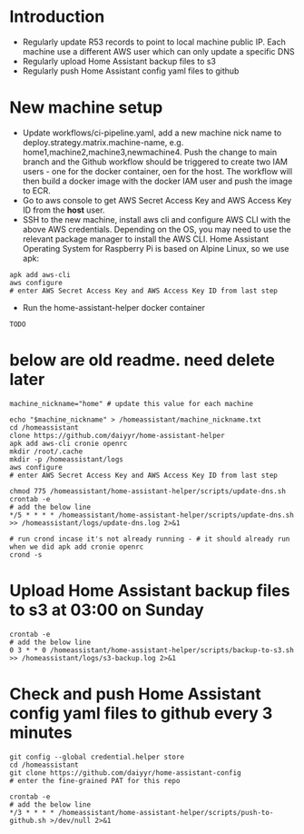 # Introduction
- Regularly update R53 records to point to local machine public IP. Each machine use a different AWS user which can only update a specific DNS
- Regularly upload Home Assistant backup files to s3
- Regularly push Home Assistant config yaml files to github

# New machine setup
- Update workflows/ci-pipeline.yaml, add a new machine nick name to deploy.strategy.matrix.machine-name, e.g. home1,machine2,machine3,newmachine4. Push the change to main branch and the Github workflow should be triggered to create two IAM users - one for the docker container, oen for the host. The workflow will then build a docker image with the docker IAM user and push the image to ECR.
- Go to aws console to get AWS Secret Access Key and AWS Access Key ID from the <strong>host</strong> user.
- SSH to the new machine, install aws cli and configure AWS CLI with the above AWS credentials. Depending on the OS, you may need to use the relevant package manager to install the AWS CLI. Home Assistant Operating System for Raspberry Pi is based on Alpine Linux, so we use apk:
```
apk add aws-cli
aws configure
# enter AWS Secret Access Key and AWS Access Key ID from last step
```
- Run the home-assistant-helper docker container
```
TODO
```




# below are old readme. need delete later

```
machine_nickname="home" # update this value for each machine

echo "$machine_nickname" > /homeassistant/machine_nickname.txt
cd /homeassistant
clone https://github.com/daiyyr/home-assistant-helper
apk add aws-cli cronie openrc
mkdir /root/.cache
mkdir -p /homeassistant/logs
aws configure
# enter AWS Secret Access Key and AWS Access Key ID from last step

chmod 775 /homeassistant/home-assistant-helper/scripts/update-dns.sh
crontab -e
# add the below line
*/5 * * * * /homeassistant/home-assistant-helper/scripts/update-dns.sh >> /homeassistant/logs/update-dns.log 2>&1

# run crond incase it's not already running - # it should already run when we did apk add cronie openrc
crond -s
```


# Upload Home Assistant backup files to s3 at 03:00 on Sunday
```
crontab -e
# add the below line
0 3 * * 0 /homeassistant/home-assistant-helper/scripts/backup-to-s3.sh >> /homeassistant/logs/s3-backup.log 2>&1
```

# Check and push Home Assistant config yaml files to github every 3 minutes
```
git config --global credential.helper store
cd /homeassistant
git clone https://github.com/daiyyr/home-assistant-config
# enter the fine-grained PAT for this repo

crontab -e
# add the below line
*/3 * * * * /homeassistant/home-assistant-helper/scripts/push-to-github.sh >/dev/null 2>&1
```
